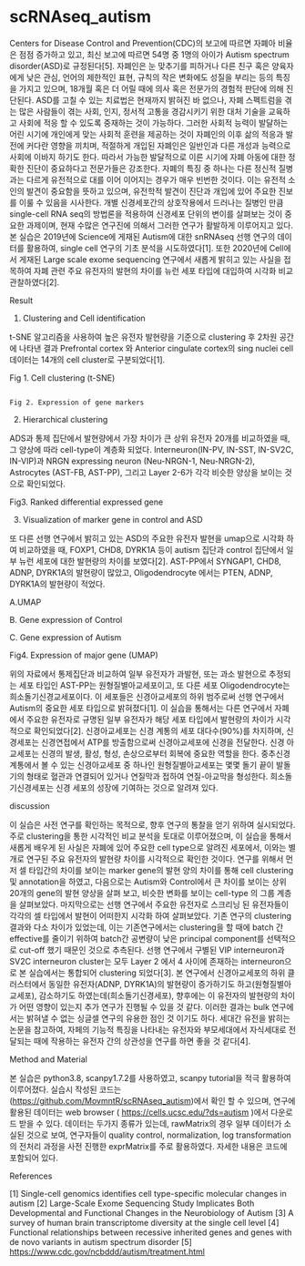 # scRNAseq_autism

 Centers for Disease Control and Prevention(CDC)의 보고에 따르면 자폐아 비율은 점점 증가하고 있고, 최신 보고에 따르면 54명 중 1명의 아이가 Autism spectrum disorder(ASD)로 규정된다[5]. 자폐인은 눈 맞추기를 피하거나 다른 친구 혹은 양육자에게 낮은 관심, 언어의 제한적인 표현, 규칙의 작은 변화에도 성질을 부리는 등의 특징을 가지고 있으며, 18개월 혹은 더 어릴 때에 의사 혹은 전문가의 경험적 판단에 의해 진단된다.
 ASD를 고칠 수 있는 치료법은 현재까지 밝혀진 바 없으나, 자폐 스펙트럼을 겪는 많은 사람들이 겪는 사회, 인지, 정서적 고통을 경감시키기 위한 대처 기술을 교육하고 사회에 적응 할 수 있도록 중재하는 것이 가능하다. 그러한 사회적 능력이 발달하는 어린 시기에 개인에게 맞는 사회적 훈련을 제공하는 것이 자폐인의 이후 삶의 적응과 발전에 커다란 영향을 끼치며, 적절하게 개입된 자폐인은 일반인과 다른 개성과 능력으로 사회에 이바지 하기도 한다. 따라서 가능한 발달적으로 이른 시기에 자폐 아동에 대한 정확한 진단이 중요하다고 전문가들은 강조한다.
 자폐의 특징 중 하나는 다른 정신적 질병과는 다르게 유전적으로 대를 이어 이어지는 경우가 매우 빈번한 것이다. 이는 유전적 소인의 발견이 중요함을 뜻하고 있으며, 유전학적 발견이 진단과 개입에 있어 주요한 진보를 이룰 수 있음을 시사한다. 개별 신경세포간의 상호작용에서 드러나는 질병인 만큼 single-cell RNA seq의 방법론을 적용하여 신경세포 단위의 변이를 살펴보는 것이 중요한 과제이며, 현재 수많은 연구진에 의해서 그러한 연구가 활발하게 이루어지고 있다.
 본 실습은 2019년에 Science에 게재된 Autism에 대한 snRNAseq 선행 연구의 데이터를 활용하여, single cell 연구의 기초 분석을 시도하였다[1]. 또한 2020년에 Cell에서 게재된 Large scale exome sequencing 연구에서 새롭게 밝히고 있는 사실을 접목하여 자폐 관련 주요 유전자의 발현의 차이를 뉴런 세포 타입에 대입하여 시각화 비교 관찰하였다[2]. 


Result

1. Clustering and Cell identification

 t-SNE 알고리즘을 사용하여 높은 유전자 발현량을 기준으로 clustering 후 2차원 공간에 나타낸 결과 Prefrontal cortex 와 Anterior cingulate cortex의 sing nuclei cell 데이터는 14개의 cell cluster로 구분되었다[1].

Fig 1. Cell clustering (t-SNE)

                                                                                      Fig 2. Expression of gene markers 
2. Hierarchical clustering

 ADS과 통제 집단에서 발현량에서 가장 차이가 큰 상위 유전자 20개를 비교하였을 때, 그 양상에 따라 cell-type이 계층화 되었다. Interneuron(IN-PV, IN-SST, IN-SV2C, IN-VIP)과 NRGN expressing neuron (Neu-NRGN-1, Neu-NRGN-2), Astrocytes (AST-FB, AST-PP), 그리고 Layer 2-6가 각각 비슷한 양상을 보이는 것으로 확인되었다.

Fig3. Ranked differential expressed gene

3. Visualization of marker gene in control and ASD

 또 다른 선행 연구에서 밝히고 있는 ASD의 주요한 유전자 발현을 umap으로 시각화 하여 비교하였을 때, FOXP1, CHD8, DYRK1A 등이 autism 집단과 control 집단에서 일부 뉴런 세포에 대한 발현량의 차이를 보였다[2]. AST-PP에서 SYNGAP1, CHD8, ADNP, DYRK1A의 발현량이 많았고, Oligodendrocyte 에서는 PTEN, ADNP, DYRK1A의 발현량이 적었다.


A.UMAP 

B. Gene expression of Control

C. Gene expression of Autism

Fig4. Expression of major gene (UMAP)

 위의 자료에서 통제집단과 비교하여 일부 유전자가 과발현, 또는 과소 발현으로 추정되는 세포 타입인 AST-PP는 원형질별아교세포이고, 또 다른 세포 Oligodendrocyte는 희소돌기신경교세포이다. 이 세포들은 신경아교세포의 하위 범주로써 선행 연구에서 Autism의 중요한 세포 타입으로 밝혀졌다[1]. 이 실습을 통해서는 다른 연구에서 자폐에서 주요한 유전자로 규명된 일부 유전자가 해당 세포 타입에서 발현량의 차이가 시각적으로 확인되었다[2].
 신경아교세포는 신경 계통의 세포 대다수(90%)를 차지하며, 신경세포는 신경연접에서 ATP를 방출함으로써 신경아교세포에 신경을 전달한다. 신경 아교세포는 신경의 발생, 활성, 형성, 손상으로부터 회복에 중요한 역할을 한다. 중추신경계통에서 볼 수 있는 신경아교세포 중 하나인 원형질별아교세포는 몇몇 돌기 끝이 발돌기의 형태로 혈관과 연결되어 있거나 연질막과 접하여 연질-아교막을 형성한다. 희소돌기신경세포는 신경 세포의 성장에 기여하는 것으로 알려져 있다.


discussion

 이 실습은 사전 연구를 확인하는 목적으로, 향후 연구의 통찰을 얻기 위하여 실시되었다. 주로 clustering을 통한 시각적인 비교 분석을 토대로 이루어졌으며, 이 실습을 통해서 새롭게 배우게 된 사실은 자폐에 있어 주요한 cell type으로 알려진 세포에서, 이와는 별개로 연구된 주요 유전자의 발현량 차이를 시각적으로 확인한 것이다.
 연구를 위해서 먼저 셀 타입간의 차이를 보이는 marker gene의 발현 양의 차이를 통해 cell clustering 및 annotation을 하였고, 다음으로는 Autism와 Control에서 큰 차이를 보이는 상위 20개의 gene의 발현 양상을 살펴 보고, 비슷한 변화를 보이는 cell-type 의 그룹 계층을 살펴보았다. 마지막으로는 선행 연구에서 주요한 유전자로 스크리닝 된 유전자들이 각각의 셀 타입에서 발현이 어떠한지 시각화 하여 살펴보았다.
 기존 연구의 clustering결과와 다소 차이가 있었는데, 이는 기존연구에서는 clustering을 할 때에 batch 간 effective를 줄이기 위하여 batch간 공변량이 낮은 principal component를 선택적으로 cut-off 했기 때문인 것으로 추측된다. 선행 연구에서 구별된 VIP interneuron과 SV2C interneuron cluster는 모두 Layer 2 에서 4 사이에 존재하는 interneuron으로 본 실습에서는 통합되어 clustering 되었다[3].
 본 연구에서 신경아교세포의 하위 클러스터에서 동일한 유전자(ADNP, DYRK1A)의 발현량이 증가하기도 하고(원형질별아교세포), 감소하기도 하였는데(희소돌기신경세포), 향후에는 이 유전자의 발현량의 차이가 어떤 영향이 있는지 추가 연구가 진행될 수 있을 것 같다. 이러한 결과는 bulk 연구에서는 밝혀낼 수 없는 싱글셀 연구의 유용한 점인 것 이기도 하다. 
 세대간 유전을 밝히는 논문을 참고하여, 자페의 기능적 특징을 나타내는 유전자와 부모세대에서 자식세대로 전달되는 때에 작용하는 유전자 간의 상관성을 연구를 하면 좋을 것 같다[4].


Method and Material

 본 실습은 python3.8, scanpy1.7.2를 사용하였고, scanpy tutorial을 적극 활용하여 이루어졌다. 실습시 작성된 코드는 (https://github.com/MovmntR/scRNAseq_autism)에서 확인 할 수 있으며, 연구에 활용된 데이터는 web browser ( https://cells.ucsc.edu/?ds=autism )에서 다운로드 받을 수 있다. 데이터는 두가지 종류가 있는데, rawMatrix의 경우 일부 데이터가 소실된 것으로 보여, 연구자들이 quality control, normalization, log transformation의 전처리 과정을 사전 진행한 exprMatrix를 주로 활용하였다. 자세한 내용은 코드에 포함되어 있다.


References

[1] Single-cell genomics identifies cell type-specific molecular changes in autism
[2] Large-Scale Exome Sequencing Study Implicates Both Developmental and Functional Changes in the Neurobiology of Autism
[3] A survey of human brain transcriptome diversity at the single cell level
[4] Functional relationships between recessive inherited genes and genes with de novo variants in autism spectrum disorder
[5] https://www.cdc.gov/ncbddd/autism/treatment.html
